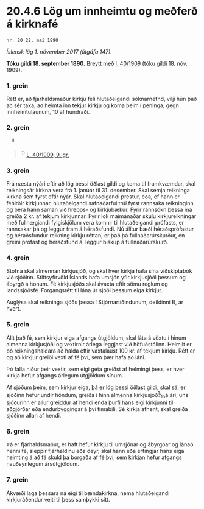# 20.4.6 Lög um innheimtu og meðferð á kirknafé

`nr. 20 22. maí 1890`

_Íslensk lög 1. nóvember 2017 (útgáfa 147)._

**Tóku gildi 18. september 1890.**
Breytt með
[l. 40/1909](https://althingi.is/altext/stjtnr.html#1909040) (tóku gildi 18. nóv. 1909).

### 1. grein

Rétt er, að fjárhaldsmaður kirkju feli hlutaðeigandi sóknarnefnd, vilji hún það að sér taka, að heimta inn tekjur kirkju og koma þeim í peninga, gegn innheimtulaunum, 10 af hundraði.

### 2. grein

…<sup>1)</sup> 

> <sup>1)</sup> [L. 40/1909, 9. gr.](https://althingi.is/altext/stjtnr.html#1909040?g9)

### 3. grein

Frá næsta nýári eftir að lög þessi öðlast gildi og koma til framkvæmdar, skal reikningsár kirkna vera frá 1. janúar til 31. desember. Skal semja reikninga kirkna sem fyrst eftir nýár. Skal hlutaðeigandi prestur, eða, ef hann er féhirðir kirkjunnar, hlutaðeigandi safnaðarfulltrúi fyrst rannsaka reikninginn og bera hann saman við hrepps- og kirkjubækur. Fyrir rannsókn þessa má greiða 2 kr. af tekjum kirkjunnar. Fyrir lok maímánaðar skulu kirkjureikningar með fullnægjandi fylgiskjölum vera komnir til hlutaðeigandi prófasts, er rannsakar þá og leggur fram á héraðsfundi. Nú álítur bæði héraðsprófastur og héraðsfundur reikning kirkju réttan, er það þá fullnaðarúrskurður, en greini prófast og héraðsfund á, leggur biskup á fullnaðarúrskurð.

### 4. grein

Stofna skal almennan kirkjusjóð, og skal hver kirkja hafa sína viðskiptabók við sjóðinn. Stiftsyfirvöld Íslands hafa umsjón yfir kirkjusjóði þessum og ábyrgð á honum. Fé kirkjusjóðs skal ávaxta eftir sömu reglum og landssjóðsfé. Forgangsrétt til lána úr sjóði þessum eiga kirkjur.

Auglýsa skal reikninga sjóðs þessa í Stjórnartíðindunum, deildinni B, ár hvert.

### 5. grein

Allt það fé, sem kirkjur eiga afgangs útgjöldum, skal láta á vöxtu í hinum almenna kirkjusjóði og vextirnir árlega leggjast við höfuðstólinn. Heimilt er þó reikningshaldara að halda eftir vaxtalaust 100 kr. af tekjum kirkju. Rétt er og að kirkjur greiði vexti af fé því, sem þær hafa að láni.

Þó falla niður þeir vextir, sem eigi geta greiðst af helmingi þess, er hver kirkja hefur afgangs árlegum útgjöldum sínum.

Af sjóðum þeim, sem kirkjur eiga, þá er lög þessi öðlast gildi, skal sá, er sjóðinn hefur undir höndum, greiða í hinn almenna kirkjusjóð<sup>1</sup>&frasl;<sub>15</sub>á ári, uns sjóðurinn er allur greiddur af hendi enda þurfi hans eigi kirkjunni til aðgjörðar eða endurbyggingar á því tímabili. Sé kirkja afhent, skal greiða sjóðinn allan af hendi.

### 6. grein

Þá er fjárhaldsmaður, er haft hefur kirkju til umsjónar og ábyrgðar og lánað henni fé, sleppir fjárhaldinu eða deyr, skal hann eða erfingjar hans eiga heimting á að fá skuld þá borgaða af fé því, sem kirkjan hefur afgangs nauðsynlegum ársútgjöldum.

### 7. grein

Ákvæði laga þessara ná eigi til bændakirkna, nema hlutaðeigandi kirkjuráðendur veiti til þess samþykki sitt.
